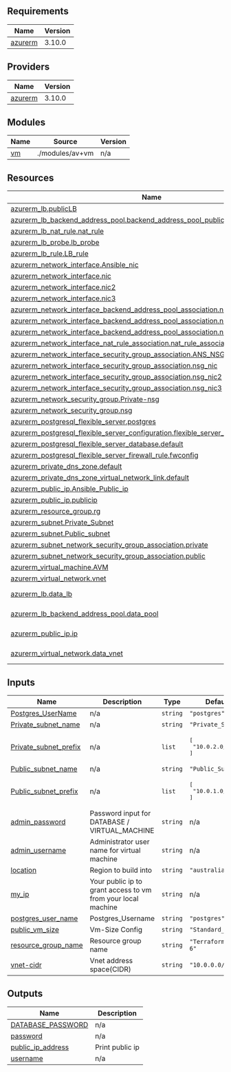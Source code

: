 <!-- BEGIN_TF_DOCS -->
## Requirements

| Name | Version |
|------|---------|
| <a name="requirement_azurerm"></a> [azurerm](#requirement\_azurerm) | 3.10.0 |

## Providers

| Name | Version |
|------|---------|
| <a name="provider_azurerm"></a> [azurerm](#provider\_azurerm) | 3.10.0 |

## Modules

| Name | Source | Version |
|------|--------|---------|
| <a name="module_vm"></a> [vm](#module\_vm) | ./modules/av+vm | n/a |

## Resources

| Name | Type |
|------|------|
| [azurerm_lb.publicLB](https://registry.terraform.io/providers/hashicorp/azurerm/3.10.0/docs/resources/lb) | resource |
| [azurerm_lb_backend_address_pool.backend_address_pool_public](https://registry.terraform.io/providers/hashicorp/azurerm/3.10.0/docs/resources/lb_backend_address_pool) | resource |
| [azurerm_lb_nat_rule.nat_rule](https://registry.terraform.io/providers/hashicorp/azurerm/3.10.0/docs/resources/lb_nat_rule) | resource |
| [azurerm_lb_probe.lb_probe](https://registry.terraform.io/providers/hashicorp/azurerm/3.10.0/docs/resources/lb_probe) | resource |
| [azurerm_lb_rule.LB_rule](https://registry.terraform.io/providers/hashicorp/azurerm/3.10.0/docs/resources/lb_rule) | resource |
| [azurerm_network_interface.Ansible_nic](https://registry.terraform.io/providers/hashicorp/azurerm/3.10.0/docs/resources/network_interface) | resource |
| [azurerm_network_interface.nic](https://registry.terraform.io/providers/hashicorp/azurerm/3.10.0/docs/resources/network_interface) | resource |
| [azurerm_network_interface.nic2](https://registry.terraform.io/providers/hashicorp/azurerm/3.10.0/docs/resources/network_interface) | resource |
| [azurerm_network_interface.nic3](https://registry.terraform.io/providers/hashicorp/azurerm/3.10.0/docs/resources/network_interface) | resource |
| [azurerm_network_interface_backend_address_pool_association.nic2_back_association](https://registry.terraform.io/providers/hashicorp/azurerm/3.10.0/docs/resources/network_interface_backend_address_pool_association) | resource |
| [azurerm_network_interface_backend_address_pool_association.nic3_back_association](https://registry.terraform.io/providers/hashicorp/azurerm/3.10.0/docs/resources/network_interface_backend_address_pool_association) | resource |
| [azurerm_network_interface_backend_address_pool_association.nic_back_association](https://registry.terraform.io/providers/hashicorp/azurerm/3.10.0/docs/resources/network_interface_backend_address_pool_association) | resource |
| [azurerm_network_interface_nat_rule_association.nat_rule_association](https://registry.terraform.io/providers/hashicorp/azurerm/3.10.0/docs/resources/network_interface_nat_rule_association) | resource |
| [azurerm_network_interface_security_group_association.ANS_NSG](https://registry.terraform.io/providers/hashicorp/azurerm/3.10.0/docs/resources/network_interface_security_group_association) | resource |
| [azurerm_network_interface_security_group_association.nsg_nic](https://registry.terraform.io/providers/hashicorp/azurerm/3.10.0/docs/resources/network_interface_security_group_association) | resource |
| [azurerm_network_interface_security_group_association.nsg_nic2](https://registry.terraform.io/providers/hashicorp/azurerm/3.10.0/docs/resources/network_interface_security_group_association) | resource |
| [azurerm_network_interface_security_group_association.nsg_nic3](https://registry.terraform.io/providers/hashicorp/azurerm/3.10.0/docs/resources/network_interface_security_group_association) | resource |
| [azurerm_network_security_group.Private-nsg](https://registry.terraform.io/providers/hashicorp/azurerm/3.10.0/docs/resources/network_security_group) | resource |
| [azurerm_network_security_group.nsg](https://registry.terraform.io/providers/hashicorp/azurerm/3.10.0/docs/resources/network_security_group) | resource |
| [azurerm_postgresql_flexible_server.postgres](https://registry.terraform.io/providers/hashicorp/azurerm/3.10.0/docs/resources/postgresql_flexible_server) | resource |
| [azurerm_postgresql_flexible_server_configuration.flexible_server_configuration](https://registry.terraform.io/providers/hashicorp/azurerm/3.10.0/docs/resources/postgresql_flexible_server_configuration) | resource |
| [azurerm_postgresql_flexible_server_database.default](https://registry.terraform.io/providers/hashicorp/azurerm/3.10.0/docs/resources/postgresql_flexible_server_database) | resource |
| [azurerm_postgresql_flexible_server_firewall_rule.fwconfig](https://registry.terraform.io/providers/hashicorp/azurerm/3.10.0/docs/resources/postgresql_flexible_server_firewall_rule) | resource |
| [azurerm_private_dns_zone.default](https://registry.terraform.io/providers/hashicorp/azurerm/3.10.0/docs/resources/private_dns_zone) | resource |
| [azurerm_private_dns_zone_virtual_network_link.default](https://registry.terraform.io/providers/hashicorp/azurerm/3.10.0/docs/resources/private_dns_zone_virtual_network_link) | resource |
| [azurerm_public_ip.Ansible_Public_ip](https://registry.terraform.io/providers/hashicorp/azurerm/3.10.0/docs/resources/public_ip) | resource |
| [azurerm_public_ip.publicip](https://registry.terraform.io/providers/hashicorp/azurerm/3.10.0/docs/resources/public_ip) | resource |
| [azurerm_resource_group.rg](https://registry.terraform.io/providers/hashicorp/azurerm/3.10.0/docs/resources/resource_group) | resource |
| [azurerm_subnet.Private_Subnet](https://registry.terraform.io/providers/hashicorp/azurerm/3.10.0/docs/resources/subnet) | resource |
| [azurerm_subnet.Public_subnet](https://registry.terraform.io/providers/hashicorp/azurerm/3.10.0/docs/resources/subnet) | resource |
| [azurerm_subnet_network_security_group_association.private](https://registry.terraform.io/providers/hashicorp/azurerm/3.10.0/docs/resources/subnet_network_security_group_association) | resource |
| [azurerm_subnet_network_security_group_association.public](https://registry.terraform.io/providers/hashicorp/azurerm/3.10.0/docs/resources/subnet_network_security_group_association) | resource |
| [azurerm_virtual_machine.AVM](https://registry.terraform.io/providers/hashicorp/azurerm/3.10.0/docs/resources/virtual_machine) | resource |
| [azurerm_virtual_network.vnet](https://registry.terraform.io/providers/hashicorp/azurerm/3.10.0/docs/resources/virtual_network) | resource |
| [azurerm_lb.data_lb](https://registry.terraform.io/providers/hashicorp/azurerm/3.10.0/docs/data-sources/lb) | data source |
| [azurerm_lb_backend_address_pool.data_pool](https://registry.terraform.io/providers/hashicorp/azurerm/3.10.0/docs/data-sources/lb_backend_address_pool) | data source |
| [azurerm_public_ip.ip](https://registry.terraform.io/providers/hashicorp/azurerm/3.10.0/docs/data-sources/public_ip) | data source |
| [azurerm_virtual_network.data_vnet](https://registry.terraform.io/providers/hashicorp/azurerm/3.10.0/docs/data-sources/virtual_network) | data source |

## Inputs

| Name | Description | Type | Default | Required |
|------|-------------|------|---------|:--------:|
| <a name="input_Postgres_UserName"></a> [Postgres\_UserName](#input\_Postgres\_UserName) | n/a | `string` | `"postgres"` | no |
| <a name="input_Private_subnet_name"></a> [Private\_subnet\_name](#input\_Private\_subnet\_name) | n/a | `string` | `"Private_Subnet"` | no |
| <a name="input_Private_subnet_prefix"></a> [Private\_subnet\_prefix](#input\_Private\_subnet\_prefix) | n/a | `list` | <pre>[<br>  "10.0.2.0/24"<br>]</pre> | no |
| <a name="input_Public_subnet_name"></a> [Public\_subnet\_name](#input\_Public\_subnet\_name) | n/a | `string` | `"Public_Subnet"` | no |
| <a name="input_Public_subnet_prefix"></a> [Public\_subnet\_prefix](#input\_Public\_subnet\_prefix) | n/a | `list` | <pre>[<br>  "10.0.1.0/24"<br>]</pre> | no |
| <a name="input_admin_password"></a> [admin\_password](#input\_admin\_password) | Password input for DATABASE / VIRTUAL\_MACHINE | `string` | n/a | yes |
| <a name="input_admin_username"></a> [admin\_username](#input\_admin\_username) | Administrator user name for virtual machine | `string` | n/a | yes |
| <a name="input_location"></a> [location](#input\_location) | Region to build into | `string` | `"australia east"` | no |
| <a name="input_my_ip"></a> [my\_ip](#input\_my\_ip) | Your public ip to grant access to vm from your local machine | `string` | n/a | yes |
| <a name="input_postgres_user_name"></a> [postgres\_user\_name](#input\_postgres\_user\_name) | Postgres\_Username | `string` | `"postgres"` | no |
| <a name="input_public_vm_size"></a> [public\_vm\_size](#input\_public\_vm\_size) | Vm-Size Config | `string` | `"Standard_B2s"` | no |
| <a name="input_resource_group_name"></a> [resource\_group\_name](#input\_resource\_group\_name) | Resource group name | `string` | `"Terraform-Week-6"` | no |
| <a name="input_vnet-cidr"></a> [vnet-cidr](#input\_vnet-cidr) | Vnet address space(CIDR) | `string` | `"10.0.0.0/16"` | no |

## Outputs

| Name | Description |
|------|-------------|
| <a name="output_DATABASE_PASSWORD"></a> [DATABASE\_PASSWORD](#output\_DATABASE\_PASSWORD) | n/a |
| <a name="output_password"></a> [password](#output\_password) | n/a |
| <a name="output_public_ip_address"></a> [public\_ip\_address](#output\_public\_ip\_address) | Print public ip |
| <a name="output_username"></a> [username](#output\_username) | n/a |
<!-- END_TF_DOCS -->